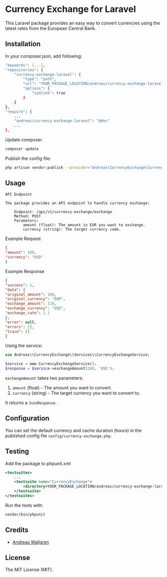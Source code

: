 # Currency Exchange for Laravel

This Laravel package provides an easy way to convert currencies using the latest rates from the European Central Bank.

## Installation

In your composer.json, add following:
```bash
"keywords": [...],
"repositories": {
    "currency-exchange-laravel": {
        "type": "path",
        "url": "YOUR_PACKAGE_LOCATION/andreas/currency-exchange-laravel",
        "options": {
            "symlink": true
        }
    }
},
"require": {
    ...
    "andreas/currency-exchange-laravel": "@dev"
    ...
},
```
Update composer

```bash
composer update
```

Publish the config file:
```bash
php artisan vendor:publish --provider="Andreas\CurrencyExchange\CurrencyExchangeServiceProvider" --tag=config
```

## Usage


```
API Endpoint

The package provides an API endpoint to handle currency exchange:

    Endpoint: /api/v1/currency-exchange/exchange
    Method: POST
    Parameters:
        amount (float): The amount in EUR you want to exchange.
        currency (string): The target currency code.
```
Example Request

```json
{
"amount": 100,
"currency": "USD"
}
```
Example Response

```json
{
"success": 1,
"data": {
"original_amount": 100,
"original_currency": "EUR",
"exchange_amount": 110,
"exchange_currency": "USD",
"exchange_rate": 1.1
},
"error": null,
"errors": [],
"trace": []
}
```

Using the service:
```php
use Andreas\\CurrencyExchange\\Services\\CurrencyExchangeService;

$service = new CurrencyExchangeService();
$response = $service->exchangeAmount(100, 'USD');
```

`exchangeAmount` takes two parameters:
1. `amount` (float) - The amount you want to convert.
2. `currency` (string) - The target currency you want to convert to.

It returns a `JsonResponse`.

## Configuration

You can set the default currency and cache duration (hours) in the published config file `config/currency-exchange.php`.

## Testing

Add the package to phpunit.xml
```xml
<testsuites>
    ...
    <testsuite name="CurrencyExchange">
        <directory>YOUR_PACKAGE_LOCATION/andreas/currency-exchange-laravel/src/Tests</directory>
    </testsuite>
</testsuites>
```

Run the tests with:
```bash
vendor/bin/phpunit
```

## Credits

- [Andreas Wallgren](https://github.com/awallgr)

## License

The MIT License (MIT).

